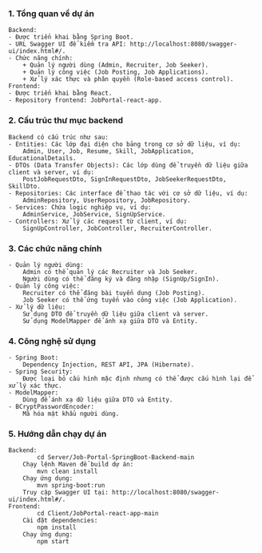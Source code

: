 ### 1. Tổng quan về dự án
    Backend:
    - Được triển khai bằng Spring Boot.
    - URL Swagger UI để kiểm tra API: http://localhost:8080/swagger-ui/index.html#/.
    - Chức năng chính:
        + Quản lý người dùng (Admin, Recruiter, Job Seeker).
        + Quản lý công việc (Job Posting, Job Applications).
        + Xử lý xác thực và phân quyền (Role-based access control).
    Frontend:
    - Được triển khai bằng React.
    - Repository frontend: JobPortal-react-app.
### 2. Cấu trúc thư mục backend
    Backend có cấu trúc như sau:
    - Entities: Các lớp đại diện cho bảng trong cơ sở dữ liệu, ví dụ:
        Admin, User, Job, Resume, Skill, JobApplication, EducationalDetails.
    - DTOs (Data Transfer Objects): Các lớp dùng để truyền dữ liệu giữa client và server, ví dụ:
        PostJobRequestDto, SignInRequestDto, JobSeekerRequestDto, SkillDto.
    - Repositories: Các interface để thao tác với cơ sở dữ liệu, ví dụ:
        AdminRepository, UserRepository, JobRepository.
    - Services: Chứa logic nghiệp vụ, ví dụ:
        AdminService, JobService, SignUpService.
    - Controllers: Xử lý các request từ client, ví dụ:
        SignUpController, JobController, RecruiterController.

### 3. Các chức năng chính
    - Quản lý người dùng:
        Admin có thể quản lý các Recruiter và Job Seeker.
        Người dùng có thể đăng ký và đăng nhập (SignUp/SignIn).
    - Quản lý công việc:
        Recruiter có thể đăng bài tuyển dụng (Job Posting).
        Job Seeker có thể ứng tuyển vào công việc (Job Application).
    - Xử lý dữ liệu:
        Sử dụng DTO để truyền dữ liệu giữa client và server.
        Sử dụng ModelMapper để ánh xạ giữa DTO và Entity.
### 4. Công nghệ sử dụng
    - Spring Boot:
        Dependency Injection, REST API, JPA (Hibernate).
    - Spring Security:
        Được loại bỏ cấu hình mặc định nhưng có thể được cấu hình lại để xử lý xác thực.
    - ModelMapper:
        Dùng để ánh xạ dữ liệu giữa DTO và Entity.
    - BCryptPasswordEncoder:
        Mã hóa mật khẩu người dùng.
### 5. Hướng dẫn chạy dự án
    Backend:
            cd Server/Job-Portal-SpringBoot-Backend-main
        Chạy lệnh Maven để build dự án:
            mvn clean install
        Chạy ứng dụng:
            mvn spring-boot:run
        Truy cập Swagger UI tại: http://localhost:8080/swagger-ui/index.html#/.
    Frontend:
            cd Client/JobPortal-react-app-main
        Cài đặt dependencies:
            npm install
        Chạy ứng dụng:
            npm start
